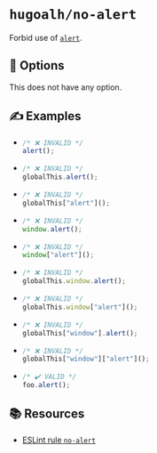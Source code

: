 # `hugoalh/no-alert`

Forbid use of [`alert`][ecmascript-alert].

## 🔧 Options

This does not have any option.

## ✍️ Examples

- ```ts
  /* ❌ INVALID */
  alert();
  ```
- ```ts
  /* ❌ INVALID */
  globalThis.alert();
  ```
- ```ts
  /* ❌ INVALID */
  globalThis["alert"]();
  ```
- ```ts
  /* ❌ INVALID */
  window.alert();
  ```
- ```ts
  /* ❌ INVALID */
  window["alert"]();
  ```
- ```ts
  /* ❌ INVALID */
  globalThis.window.alert();
  ```
- ```ts
  /* ❌ INVALID */
  globalThis.window["alert"]();
  ```
- ```ts
  /* ❌ INVALID */
  globalThis["window"].alert();
  ```
- ```ts
  /* ❌ INVALID */
  globalThis["window"]["alert"]();
  ```
- ```ts
  /* ✔️ VALID */
  foo.alert();
  ```

## 📚 Resources

- [ESLint rule `no-alert`](https://eslint.org/docs/latest/rules/no-alert)

[ecmascript-alert]: https://developer.mozilla.org/en-US/docs/Web/API/Window/alert
